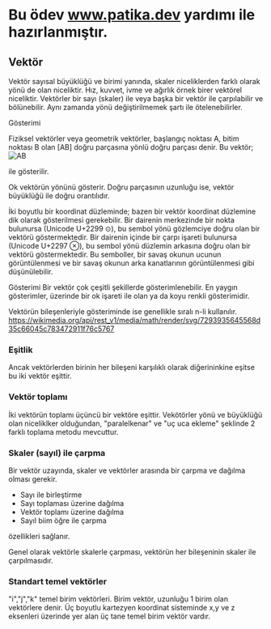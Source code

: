# Bu ödev  www.patika.dev yardımı ile hazırlanmıştır.

## Vektör

Vektör sayısal büyüklüğü ve birimi yanında, skaler niceliklerden farklı olarak yönü de olan niceliktir. Hız, kuvvet, ivme ve ağırlık örnek birer vektörel niceliktir. Vektörler bir sayı (skaler) ile veya başka bir vektör ile çarpılabilir ve bölünebilir. Aynı zamanda yönü değiştirilmemek şartı ile ötelenebilirler. 

Gösterimi

Fiziksel vektörler veya geometrik vektörler, başlangıç noktası A, bitim noktası B olan [AB] doğru parçasına yönlü doğru parçası denir. Bu vektör;
![AB](https://wikimedia.org/api/rest_v1/media/math/render/svg/a9cca250473d6c13b54320886227b541ad538772)


ile gösterilir.

Ok vektörün yönünü gösterir. Doğru parçasının uzunluğu ise, vektör büyüklüğü ile doğru orantılıdır.

İki boyutlu bir koordinat düzleminde; bazen bir vektör koordinat düzlemine dik olarak gösterilmesi gerekebilir. Bir dairenin merkezinde bir nokta bulunursa (Unicode U+2299 ⊙), bu sembol yönü gözlemciye doğru olan bir vektörü göstermektedir. Bir dairenin içinde bir çarpı işareti bulunursa (Unicode U+2297 ⊗), bu sembol yönü düzlemin arkasına doğru olan bir vektörü göstermektedir. Bu semboller, bir savaş okunun ucunun görüntülenmesi ve bir savaş okunun arka kanatlarının görüntülenmesi gibi düşünülebilir.

Gösterimi
Bir vektör çok çeşitli şekillerde gösterimlenebilir. En yaygın gösterimler, üzerinde bir ok işareti ile olan ya da koyu renkli gösterimidir. 

Vektörün bileşenleriyle gösteriminde ise genellikle sıralı n-li kullanılır.
https://wikimedia.org/api/rest_v1/media/math/render/svg/7293935645568d35c66045c783472911f76c5767


### Eşitlik
Ancak vektörlerden birinin her bileşeni karşılıklı olarak diğerininkine eşitse bu iki vektör eşittir.

### Vektör toplamı

İki vektörün toplamı üçüncü bir vektöre eşittir. Vekötörler yönü ve büyüklüğü olan niceliklker olduğundan, "paralelkenar" ve "uç uca ekleme" şeklinde 2 farklı toplama metodu mevcuttur.
### Skaler (sayıl) ile çarpma

Bir vektör uzayında, skaler ve vektörler arasında bir çarpma ve dağılma olması gerekir.
- Sayı ile birleştirme 
- Sayı toplaması üzerine dağılma
- Vektör toplamı üzerine dağılma
- Sayıl biim öğre ile çarpma

özellikleri sağlanır.

Genel olarak vektörle skalerle çarpması, vektörün her bileşeninin skaler ile çarpılmasıdır.

### Standart temel vektörler

"i","j","k" temel birim vektörleri.
Birim vektör, uzunluğu 1 birim olan vektörlere denir. Üç boyutlu kartezyen koordinat sisteminde x,y ve z eksenleri üzerinde yer alan üç tane temel birim vektör vardır.